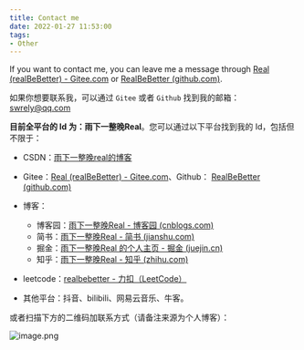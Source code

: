 ```yaml
---
title: Contact me
date: 2022-01-27 11:53:00
tags:
- Other
---
```


If you want to contact me, you can leave me a message through [Real (realBeBetter) - Gitee.com](https://gitee.com/realBeBetter) or [RealBeBetter (github.com)](https://github.com/RealBeBetter).

如果你想要联系我，可以通过 `Gitee` 或者 `Github` 找到我的邮箱：swrely@qq.com

**目前全平台的 Id 为：雨下一整晚Real**。您可以通过以下平台找到我的 Id，包括但不限于：

- CSDN：[雨下一整晚real的博客](https://blog.csdn.net/qq_43103529?spm=1000.2115.3001.5343)
- Gitee：[Real (realBeBetter) - Gitee.com](https://gitee.com/realBeBetter)、Github： [RealBeBetter (github.com)](https://github.com/RealBeBetter)
- 博客：
  - 博客园：[雨下一整晚Real - 博客园 (cnblogs.com)](https://www.cnblogs.com/real-blog/)
  - 简书：[雨下一整晚Real - 简书 (jianshu.com)](https://www.jianshu.com/u/ad05ba4d5c7a)
  - 掘金：[雨下一整晚Real 的个人主页 - 掘金 (juejin.cn)](https://juejin.cn/user/3848708170718237)
  - 知乎：[雨下一整晚Real - 知乎 (zhihu.com)](https://www.zhihu.com/people/cherish-76-53)

- leetcode：[realbebetter - 力扣（LeetCode）](https://leetcode.cn/u/realbebetter/)
- 其他平台：抖音、bilibili、网易云音乐、牛客。

或者扫描下方的二维码加联系方式（请备注来源为个人博客）：

![image.png](https://s2.loli.net/2022/11/15/Rr7HvnwPGgMzYs9.png)
